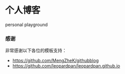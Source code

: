 # 个人博客

personal playground




### 感谢
非常感谢以下各位的模板支持：
- https://github.com/MengZheK/githubblog
- https://github.com/leopardpan/leopardpan.github.io

